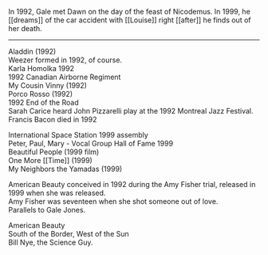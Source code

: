 In 1992, Gale met Dawn on the day of the feast of Nicodemus. In 1999, he [[dreams]] of the car accident with [[Louise]] right [[after]] he finds out of her death. 

* * *
Aladdin (1992)  
Weezer formed in 1992, of course.  
Karla Homolka 1992  
1992 Canadian Airborne Regiment  
My Cousin Vinny (1992)  
Porco Rosso (1992)  
1992 End of the Road  
Sarah Carice heard John Pizzarelli play at the 1992 Montreal Jazz Festival.  
Francis Bacon died in 1992  
  
International Space Station 1999 assembly  
Peter, Paul, Mary - Vocal Group Hall of Fame 1999  
Beautiful People (1999 film)  
One More [[Time]] (1999)  
My Neighbors the Yamadas (1999)  
  
American Beauty conceived in 1992 during the Amy Fisher trial, released in 1999 when she was released.  
Amy Fisher was seventeen when she shot someone out of love.  
Parallels to Gale Jones.  
  
American Beauty  
South of the Border, West of the Sun  
Bill Nye, the Science Guy.